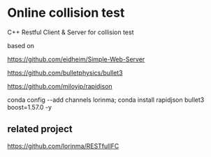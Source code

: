 # Online collision test

C++ Restful Client & Server for collision test

based on 

https://github.com/eidheim/Simple-Web-Server

https://github.com/bulletphysics/bullet3

https://github.com/miloyip/rapidjson


conda config --add channels lorinma; conda install rapidjson bullet3 boost=1.57.0 -y

## related project

https://github.com/lorinma/RESTfulIFC